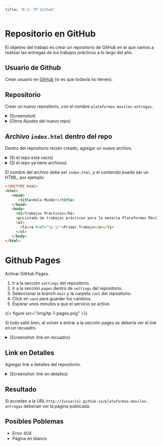 ```yaml
---
title: "0.1: TP Github"
---
```


# Repositorio en GitHub

El objetivo del trabajo es crear un repositorio de GitHub en el que vamos a realizar las entregas de los trabajos prácticos a lo largo del año.


## Usuario de Github

Crear usuario en [GitHub](https://github.com) (si es que todavía no tienen).

## Repositorio

Crear un nuevo repositorio, con el nombre `plataformas-moviles-entregas`.

<details>
    <summary>(Screenshot)</summary>

{{< figure src="/img/github-nuevo-repo.png" >}}

</details>

<details>
    <summary>(Otros Ajustes del nuevo repo)</summary>

- "Description": opcional, puede ser "Repositorio de entregas para la materia Plataformas Móviles".
- "Public/Private": Dejar marcado Public, es necesario en este caso que el repo sea público para que todo funcione.

</details>

## Archivo `index.html` dentro del repo

Dentro del repositorio recién creado, agregar un nuevo archivo.

<details>
    <summary>(Si el repo está vacío)</summary>

{{< figure src="/img/github-new-file-1.png" >}}

</details>

<details>
    <summary>(Si el repo ya tiene archivos)</summary>

{{< figure src="/img/github-new-file-2.png" >}}

</details>

El nombre del archivo debe ser `index.html`, y el contenido puede ser un HTML, por ejemplo:

```html
<!DOCTYPE html>
<html>
   <head>
      <title>Hola Mundo!</title>
   </head>
   <body>
     <h1>Trabajos Prácticos</h1>
     <p>Listado de trabajos prácticos para la materia Plataformas Móviles</p>
     <ul>
       <li><a href="tp-1/">Primer Trabajo</a></li>
     </ul>
   </body>
</html>
```


# Github Pages

Activar GitHub Pages.

1. Ir a la sección `settings` del repositorio.
2. Ir a la sección `pages` dentro de `settings` del repositorio.
3. Seleccionar la branch `main` y la carpeta `root` del repositorio.
4. Click en `save` para guardar los cambios.
5. Esperar unos minutos a que el servicio se active.

{{< figure src="/img/tp-1-pages.png" >}}

Si todo salió bien, al volver a entrar a la sección pages se debería ver el link en un recuadro.

<details>
    <summary>(Screenshot: link en recuadro)</summary>

{{< figure src="/img/github-pages-link.png" >}}

</details>

## Link en Detalles

Agregar link a detalles del repositorio.

<details>
    <summary>(Screenshot: link en detalles)</summary>

{{< figure src="/img/github-repo-details.png" >}}

</details>


## Resultado

Si acceden a la URL `http://{usuario}.github.io/plataformas-moviles-entregas` deberian ver la página publicada.

## Posibles Poblemas

- Error 404
- Página en blanco
